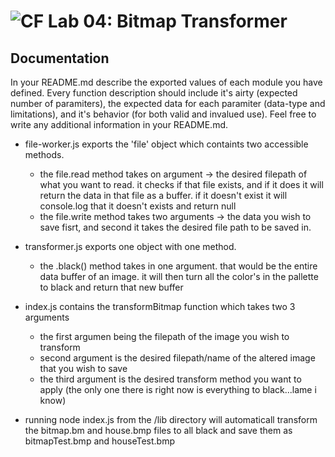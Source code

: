 ![CF](https://camo.githubusercontent.com/70edab54bba80edb7493cad3135e9606781cbb6b/687474703a2f2f692e696d6775722e636f6d2f377635415363382e706e67) Lab 04: Bitmap Transformer
===


##  Documentation
In your README.md describe the exported values of each module you have defined. Every function description should include it's airty (expected number of paramiters), the expected data for each paramiter (data-type and limitations), and it's behavior (for both valid and invalued use). Feel free to write any additional information in your README.md.

* file-worker.js exports the 'file' object which containts two accessible methods. 
  * the file.read method takes on argument -> the desired filepath of what you want to read. it checks if that file exists, and if it does it will return the data in that file as a buffer. if it doesn't exist it will console.log that it doesn't exists and return null
  * the file.write method takes two arguments -> the data you wish to save fisrt, and second it takes the desired file path to be saved in. 

* transformer.js exports one object with one method. 
  * the .black() method takes in one argument. that would be the entire data buffer of an image. it will then turn all the color's in the pallette to black and return that new buffer

* index.js contains the transformBitmap function which takes two 3 arguments
  * the first argumen being the filepath of the image you wish to transform
  * second argument is the desired filepath/name of the altered image that you wish to save
  * the third argument is the desired transform method you want to apply (the only one there is right now is everything to black...lame i know)

* running node index.js from the /lib directory will automaticall transform the bitmap.bm and house.bmp files to all black and save them as bitmapTest.bmp and houseTest.bmp


